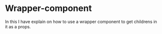 # Wrapper-component
In this I have explain on how to use a wrapper component to get childrens in it as a props.
